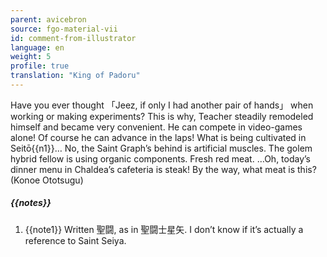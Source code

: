 ```yaml
---
parent: avicebron
source: fgo-material-vii
id: comment-from-illustrator
language: en
weight: 5
profile: true
translation: "King of Padoru"
---
```


Have you ever thought 「Jeez, if only I had another pair of hands」 when working or making experiments? This is why, Teacher steadily remodeled himself and became very convenient. He can compete in video-games alone! Of course he can advance in the laps! What is being cultivated in Seitō{{n1}}… No, the Saint Graph’s behind is artificial muscles. The golem hybrid fellow is using organic components. Fresh red meat. …Oh, today’s dinner menu in Chaldea’s cafeteria is steak! By the way, what meat is this? (Konoe Ototsugu)

##### {{notes}}

1. {{note1}} Written 聖闘, as in 聖闘士星矢. I don’t know if it’s actually a reference to Saint Seiya.
